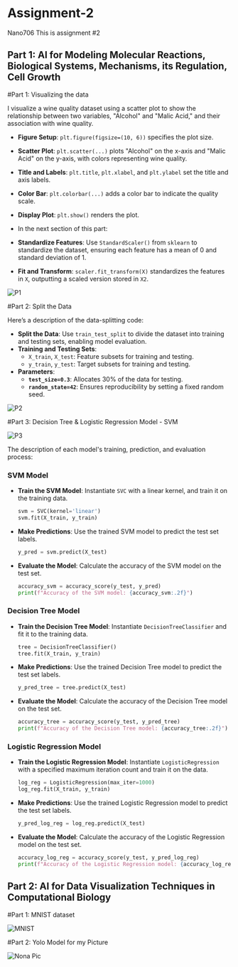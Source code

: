# Assignment-2
Nano706
This is assignment #2

## Part 1: AI for Modeling Molecular Reactions, Biological Systems, Mechanisms, its Regulation, Cell Growth

#Part 1: Visualizing the data 

I visualize a wine quality dataset using a scatter plot to show the relationship between two variables, "Alcohol" and "Malic Acid," and their association with wine quality. 

- **Figure Setup**: `plt.figure(figsize=(10, 6))` specifies the plot size.
- **Scatter Plot**: `plt.scatter(...)` plots "Alcohol" on the x-axis and "Malic Acid" on the y-axis, with colors representing wine quality.
- **Title and Labels**: `plt.title`, `plt.xlabel`, and `plt.ylabel` set the title and axis labels.
- **Color Bar**: `plt.colorbar(...)` adds a color bar to indicate the quality scale.
- **Display Plot**: `plt.show()` renders the plot.
  
- In the next section of this part: 
- **Standardize Features**: Use `StandardScaler()` from `sklearn` to standardize the dataset, ensuring each feature has a mean of 0 and standard deviation of 1.
- **Fit and Transform**: `scaler.fit_transform(X)` standardizes the features in `X`, outputting a scaled version stored in `X2`.

![P1](https://github.com/user-attachments/assets/be3947d1-3e06-4cd7-be0d-b722a552a444)

#Part 2: Split the Data 

Here’s a description of the data-splitting code:

- **Split the Data**: Use `train_test_split` to divide the dataset into training and testing sets, enabling model evaluation.
- **Training and Testing Sets**: 
  - `X_train`, `X_test`: Feature subsets for training and testing.
  - `y_train`, `y_test`: Target subsets for training and testing.
- **Parameters**:
  - **`test_size=0.3`**: Allocates 30% of the data for testing.
  - **`random_state=42`**: Ensures reproducibility by setting a fixed random seed.
  
![P2](https://github.com/user-attachments/assets/0b96ac8d-6174-4a38-977e-e25c1353324d)


#Part 3: Decision Tree & Logistic Regression Model - SVM

![P3](https://github.com/user-attachments/assets/7ff23415-d450-4355-99c7-2eba543a4327)

The description of each model's training, prediction, and evaluation process:

### SVM Model
- **Train the SVM Model**: Instantiate `SVC` with a linear kernel, and train it on the training data.
  ```python
  svm = SVC(kernel='linear')
  svm.fit(X_train, y_train)
  ```
- **Make Predictions**: Use the trained SVM model to predict the test set labels.
  ```python
  y_pred = svm.predict(X_test)
  ```
- **Evaluate the Model**: Calculate the accuracy of the SVM model on the test set.
  ```python
  accuracy_svm = accuracy_score(y_test, y_pred)
  print(f"Accuracy of the SVM model: {accuracy_svm:.2f}")
  ```

### Decision Tree Model
- **Train the Decision Tree Model**: Instantiate `DecisionTreeClassifier` and fit it to the training data.
  ```python
  tree = DecisionTreeClassifier()
  tree.fit(X_train, y_train)
  ```
- **Make Predictions**: Use the trained Decision Tree model to predict the test set labels.
  ```python
  y_pred_tree = tree.predict(X_test)
  ```
- **Evaluate the Model**: Calculate the accuracy of the Decision Tree model on the test set.
  ```python
  accuracy_tree = accuracy_score(y_test, y_pred_tree)
  print(f"Accuracy of the Decision Tree model: {accuracy_tree:.2f}")
  ```

### Logistic Regression Model
- **Train the Logistic Regression Model**: Instantiate `LogisticRegression` with a specified maximum iteration count and train it on the data.
  ```python
  log_reg = LogisticRegression(max_iter=1000)
  log_reg.fit(X_train, y_train)
  ```
- **Make Predictions**: Use the trained Logistic Regression model to predict the test set labels.
  ```python
  y_pred_log_reg = log_reg.predict(X_test)
  ```
- **Evaluate the Model**: Calculate the accuracy of the Logistic Regression model on the test set.
  ```python
  accuracy_log_reg = accuracy_score(y_test, y_pred_log_reg)
  print(f"Accuracy of the Logistic Regression model: {accuracy_log_reg:.2f}")
  ```


## Part 2: AI for Data Visualization Techniques in Computational Biology

#Part 1: MNIST dataset 

![MNIST](https://github.com/user-attachments/assets/851add21-43c9-4528-8ef7-640566385f97)

#Part 2: Yolo Model for my Picture 

![Nona Pic](https://github.com/user-attachments/assets/699d4ecf-8648-4ba5-808a-879e759c5ab1)


